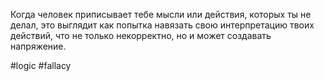 Когда человек приписывает тебе мысли или действия, которых ты не делал, это выглядит как попытка навязать свою интерпретацию твоих действий, что не только некорректно, но и может создавать напряжение.

#logic #fallacy
